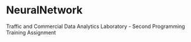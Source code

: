 # NeuralNetwork
Traffic and Commercial Data Analytics Laboratory - Second Programming Training Assignment
